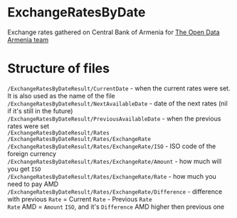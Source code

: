 # ExchangeRatesByDate
Exchange rates gathered on Central Bank of Armenia for [The Open Data Armenia team](https://github.com/opendataam/opendatam-tasks/issues/9)

# Structure of files
`/ExchangeRatesByDateResult/CurrentDate` - when the current rates were set. It is also used as the name of the file  
`/ExchangeRatesByDateResult/NextAvailableDate` - date of the next rates (nil if it's still in the future)  
`/ExchangeRatesByDateResult/PreviousAvailableDate` - when the previous rates were set  
`/ExchangeRatesByDateResult/Rates`  
`/ExchangeRatesByDateResult/Rates/ExchangeRate`  
`/ExchangeRatesByDateResult/Rates/ExchangeRate/ISO` - ISO code of the foreign currency  
`/ExchangeRatesByDateResult/Rates/ExchangeRate/Amount` - how much will you get `ISO`  
`/ExchangeRatesByDateResult/Rates/ExchangeRate/Rate` - how much you need to pay AMD  
`/ExchangeRatesByDateResult/Rates/ExchangeRate/Difference` - difference with previous `Rate` = Current `Rate` - Previous `Rate`  
`Rate` AMD = `Amount` `ISO`, and it's `Difference` AMD higher then previous one